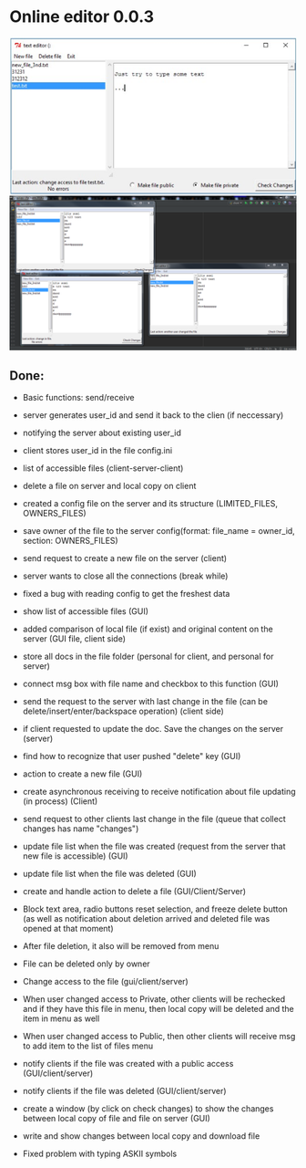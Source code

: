 # Online editor 0.0.3
![View of our online editor](https://raw.githubusercontent.com/kagan94/ds_editor/master/Images_to_report/src1.jpg)
![View of our online editor](https://raw.githubusercontent.com/kagan94/ds_editor/master/Images_to_report/src2.png)

## Done:
* Basic functions: send/receive
* server generates user_id and send it back to the clien (if neccessary)
* notifying the server about existing user_id
* client stores user_id in the file config.ini
* list of accessible files (client-server-client)
* delete a file on server and local copy on client
* created a config file on the server and its structure (LIMITED_FILES, OWNERS_FILES)
* save owner of the file to the server config(format: file_name = owner_id, section: OWNERS_FILES)
* send request to create a new file on the server (client)
* server wants to close all the connections (break while)
* fixed a bug with reading config to get the freshest data
* show list of accessible files (GUI)
* added comparison of local file (if exist) and original content on the server (GUI file, client side)
* store all docs in the file folder (personal for client, and personal for server)
* connect msg box with file name and checkbox to this function (GUI)
* send the request to the server with last change in the file (can be delete/insert/enter/backspace operation) (client side)
* if client requested to update the doc. Save the changes on the server (server)
* find how to recognize that user pushed "delete" key (GUI)
* action to create a new file (GUI)
* create asynchronous receiving to receive notification about file updating (in process) (Client)
* send request to other clients last change in the file (queue that collect changes has name "changes")


* update file list when the file was created (request from the server that new file is accessible) (GUI)
* update file list when the file was deleted (GUI)
* create and handle action to delete a file (GUI/Client/Server)
* Block text area, radio buttons reset selection, and freeze delete button (as well as notification about deletion arrived and deleted file was opened at that moment)
* After file deletion, it also will be removed from menu
* File can be deleted only by owner
* Change access to the file (gui/client/server)
* When user changed access to Private, other clients will be rechecked and if they have this file in menu, then local copy will be deleted and the item in menu as well
* When user changed access to Public, then other clients will receive msg to add item to the list of files menu
* notify clients if the file was created with a public access (GUI/client/server)
* notify clients if the file was deleted (GUI/client/server)
* create a window (by click on check changes) to show the changes between local copy of file and file on server (GUI)
* write and show changes between local copy and download file
* Fixed problem with typing ASKII symbols
